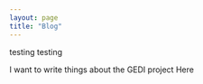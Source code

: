 ```yaml
---
layout: page
title: "Blog"
---
```


testing testing

I want to write things about the GEDI project Here
